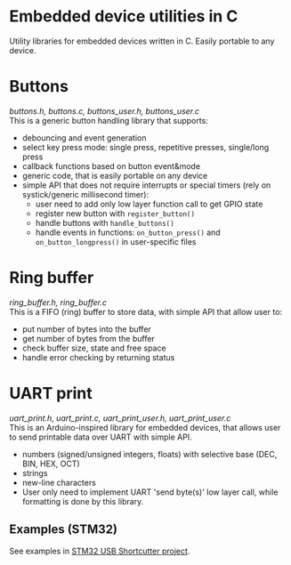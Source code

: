 # Embedded device utilities in C
Utility libraries for embedded devices written in C. Easily portable to any device.

# Buttons  
_buttons.h, buttons.c, buttons_user.h, buttons_user.c_  
This is a generic button handling library that supports:
* debouncing and event generation
* select key press mode: single press, repetitive presses, single/long press
* callback functions based on button event&mode
* generic code, that is easily portable on any device
* simple API that does not require interrupts or special timers (rely on systick/generic millisecond timer):
    * user need to add only low layer function call to get GPIO state
    * register new button with `register_button()`
    * handle buttons with `handle_buttons()`
    * handle events in functions: `on_button_press()` and `on_button_longpress()` in user-specific files

# Ring buffer  
_ring_buffer.h, ring_buffer.c_  
This is a FIFO (ring) buffer to store data, with simple API that allow user to:
* put number of bytes into the buffer
* get number of bytes from the buffer
* check buffer size, state and free space
* handle error checking by returning status

# UART print
_uart_print.h, uart_print.c, uart_print_user.h, uart_print_user.c_  
This is an Arduino-inspired library for embedded devices, that allows user to send printable data over UART with simple API.
* numbers (signed/unsigned integers, floats) with selective base (DEC, BIN, HEX, OCT)
* strings
* new-line characters
* User only need to implement UART 'send byte(s)' low layer call, while formatting is done by this library.

## Examples (STM32)
See examples in [STM32 USB Shortcutter project](https://github.com/damogranlabs/USB-Shortcutter-based-on-STM32-and-AHK-script). 
